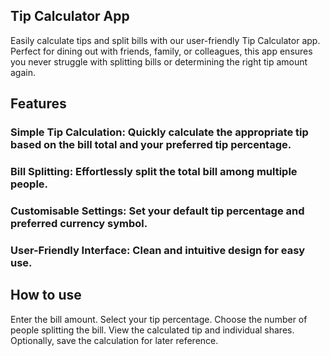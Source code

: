 ## Tip Calculator App
Easily calculate tips and split bills with our user-friendly Tip Calculator app. Perfect for dining out with friends, family, or colleagues, this app ensures you never struggle with splitting bills or determining the right tip amount again.

## Features
### Simple Tip Calculation: Quickly calculate the appropriate tip based on the bill total and your preferred tip percentage.
### Bill Splitting: Effortlessly split the total bill among multiple people.
### Customisable Settings: Set your default tip percentage and preferred currency symbol.
### User-Friendly Interface: Clean and intuitive design for easy use.

## How to use
Enter the bill amount.
Select your tip percentage.
Choose the number of people splitting the bill.
View the calculated tip and individual shares.
Optionally, save the calculation for later reference.
